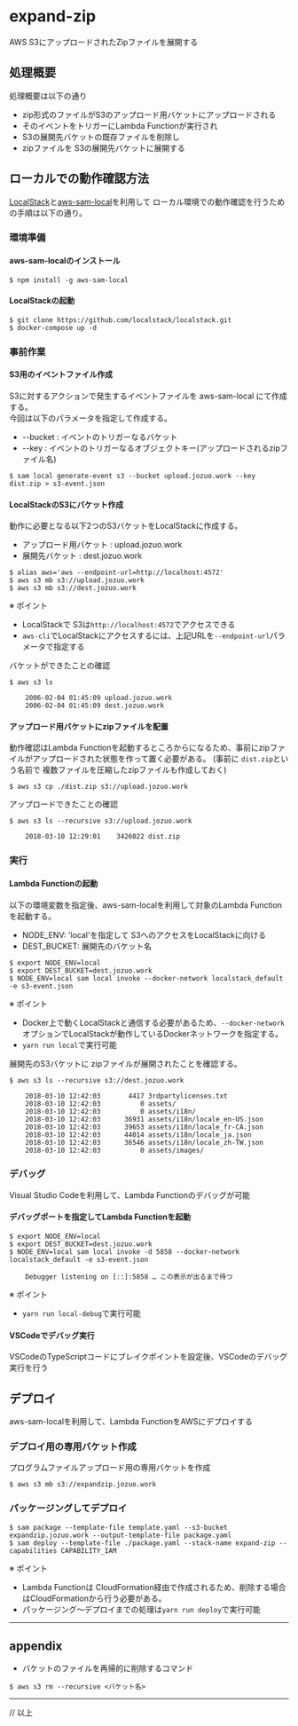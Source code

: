 # expand-zip
AWS S3にアップロードされたZipファイルを展開する

## 処理概要

処理概要は以下の通り

- zip形式のファイルがS3のアップロード用バケットにアップロードされる
- そのイベントをトリガーにLambda Functionが実行され
- S3の展開先バケットの既存ファイルを削除し
- zipファイルを S3の展開先バケットに展開する


## ローカルでの動作確認方法

[LocalStack](https://github.com/localstack/localstack)と[aws-sam-local](https://github.com/awslabs/aws-sam-local)を利用して
ローカル環境での動作確認を行うための手順は以下の通り。


### 環境準備
#### aws-sam-localのインストール

```
$ npm install -g aws-sam-local
```


#### LocalStackの起動

```
$ git clone https://github.com/localstack/localstack.git
$ docker-compose up -d
```

### 事前作業
#### S3用のイベントファイル作成

S3に対するアクションで発生するイベントファイルを aws-sam-local にて作成する。  
今回は以下のパラメータを指定して作成する。

- --bucket : イベントのトリガーなるバケット
- --key : イベントのトリガーなるオブジェクトキー(アップロードされるzipファイル名)

```
$ sam local generate-event s3 --bucket upload.jozuo.work --key dist.zip > s3-event.json

```

#### LocalStackのS3にバケット作成

動作に必要となる以下2つのS3バケットをLocalStackに作成する。  

- アップロード用バケット : upload.jozuo.work
- 展開先バケット : dest.jozuo.work

```
$ alias aws='aws --endpoint-url=http://localhost:4572' 	
$ aws s3 mb s3://upload.jozuo.work
$ aws s3 mb s3://dest.jozuo.work
```


※ ポイント

- LocalStackで S3は`http://localhost:4572`でアクセスできる
- `aws-cli`でLocalStackにアクセスするには、上記URLを`--endpoint-url`パラメータで指定する

バケットができたことの確認

```
$ aws s3 ls

	2006-02-04 01:45:09 upload.jozuo.work
	2006-02-04 01:45:09 dest.jozuo.work
```

#### アップロード用バケットにzipファイルを配置

動作確認はLambda Functionを起動するところからになるため、事前にzipファイルがアップロードされた状態を作って置く必要がある。
(事前に `dist.zip`という名前で 複数ファイルを圧縮したzipファイルも作成しておく)

```
$ aws s3 cp ./dist.zip s3://upload.jozuo.work
```

アップロードできたことの確認

```
$ aws s3 ls --recursive s3://upload.jozuo.work 

	2018-03-10 12:29:01    3426022 dist.zip
```

### 実行

#### Lambda Functionの起動

以下の環境変数を指定後、aws-sam-localを利用して対象のLambda Functionを起動する。

- NODE_ENV: 'local'を指定して S3へのアクセスをLocalStackに向ける
- DEST_BUCKET: 展開先のバケット名

```
$ export NODE_ENV=local
$ export DEST_BUCKET=dest.jozuo.work
$ NODE_ENV=local sam local invoke --docker-network localstack_default -e s3-event.json
```

※ ポイント

- Docker上で動くLocalStackと通信する必要があるため、`--docker-network`オプションでLocalStackが動作しているDockerネットワークを指定する。
- `yarn run local`で実行可能

展開先のS3バケットに zipファイルが展開されたことを確認する。

```
$ aws s3 ls --recursive s3://dest.jozuo.work

	2018-03-10 12:42:03       4417 3rdpartylicenses.txt
	2018-03-10 12:42:03          0 assets/
	2018-03-10 12:42:03          0 assets/i18n/
	2018-03-10 12:42:03      36931 assets/i18n/locale_en-US.json
	2018-03-10 12:42:03      39653 assets/i18n/locale_fr-CA.json
	2018-03-10 12:42:03      44014 assets/i18n/locale_ja.json
	2018-03-10 12:42:03      36546 assets/i18n/locale_zh-TW.json
	2018-03-10 12:42:03          0 assets/images/
```


### デバッグ

Visual Studio Codeを利用して、Lambda Functionのデバッグが可能

#### デバッグポートを指定してLambda Functionを起動

``` 
$ export NODE_ENV=local
$ export DEST_BUCKET=dest.jozuo.work
$ NODE_ENV=local sam local invoke -d 5858 --docker-network localstack_default -e s3-event.json

	Debugger listening on [::]:5858 … この表示が出るまで待つ
```

※ ポイント

- `yarn run local-debug`で実行可能 

#### VSCodeでデバッグ実行

VSCodeのTypeScriptコードにブレイクポイントを設定後、VSCodeのデバッグ実行を行う


## デプロイ

aws-sam-localを利用して、Lambda FunctionをAWSにデプロイする  

### デプロイ用の専用バケット作成

プログラムファイルアップロード用の専用バケットを作成

```
$ aws s3 mb s3://expandzip.jozuo.work
```

### パッケージングしてデプロイ

```
$ sam package --template-file template.yaml --s3-bucket expandzip.jozuo.work --output-template-file package.yaml
$ sam deploy --template-file ./package.yaml --stack-name expand-zip --capabilities CAPABILITY_IAM
```

※ ポイント

- Lambda Functionは CloudFormation経由で作成されるため、削除する場合はCloudFormationから行う必要がある。
- パッケージング〜デプロイまでの処理は`yarn run deploy`で実行可能


---

## appendix

- バケットのファイルを再帰的に削除するコマンド

```
$ aws s3 rm --recursive <バケット名>
```
---

// 以上






